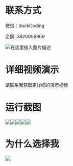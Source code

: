 # 联系方式

微信：duckCoding

企鹅: 3820006966

![在这里插入图片描述](http://upload.cxycsx.vip/91ab4bcb4f2c4c6db86365bb6d6e9c62.jpeg)

# 详细视频演示

请联系我获取更详细的演示视频

# 运行截图

![](http://www.bysj52.com/uploadfile/ueditor/image/202306/%E6%AF%95%E8%AE%BEssm341%E5%9F%BA%E4%BA%8EJAVA%E7%9A%84%E7%BD%91%E7%BB%9C%E7%9B%B4%E6%92%AD%E5%B8%A6%E8%B4%A7%E6%9F%A5%E8%AF%A2%E7%B3%BB%E7%BB%9F%E7%9A%84%E6%AF%95%E4%B8%9A%E8%AE%BE%E8%AE%A1/4.png)![](http://www.bysj52.com/uploadfile/ueditor/image/202306/%E6%AF%95%E8%AE%BEssm341%E5%9F%BA%E4%BA%8EJAVA%E7%9A%84%E7%BD%91%E7%BB%9C%E7%9B%B4%E6%92%AD%E5%B8%A6%E8%B4%A7%E6%9F%A5%E8%AF%A2%E7%B3%BB%E7%BB%9F%E7%9A%84%E6%AF%95%E4%B8%9A%E8%AE%BE%E8%AE%A1/5.png)![](http://www.bysj52.com/uploadfile/ueditor/image/202306/%E6%AF%95%E8%AE%BEssm341%E5%9F%BA%E4%BA%8EJAVA%E7%9A%84%E7%BD%91%E7%BB%9C%E7%9B%B4%E6%92%AD%E5%B8%A6%E8%B4%A7%E6%9F%A5%E8%AF%A2%E7%B3%BB%E7%BB%9F%E7%9A%84%E6%AF%95%E4%B8%9A%E8%AE%BE%E8%AE%A1/3.png)![](http://www.bysj52.com/uploadfile/ueditor/image/202306/%E6%AF%95%E8%AE%BEssm341%E5%9F%BA%E4%BA%8EJAVA%E7%9A%84%E7%BD%91%E7%BB%9C%E7%9B%B4%E6%92%AD%E5%B8%A6%E8%B4%A7%E6%9F%A5%E8%AF%A2%E7%B3%BB%E7%BB%9F%E7%9A%84%E6%AF%95%E4%B8%9A%E8%AE%BE%E8%AE%A1/1.png)![](http://www.bysj52.com/uploadfile/ueditor/image/202306/%E6%AF%95%E8%AE%BEssm341%E5%9F%BA%E4%BA%8EJAVA%E7%9A%84%E7%BD%91%E7%BB%9C%E7%9B%B4%E6%92%AD%E5%B8%A6%E8%B4%A7%E6%9F%A5%E8%AF%A2%E7%B3%BB%E7%BB%9F%E7%9A%84%E6%AF%95%E4%B8%9A%E8%AE%BE%E8%AE%A1/2.png)

# 为什么选择我

![](http://upload.cxycsx.vip/%E7%A8%8B%E5%BA%8F%E8%AE%BE%E8%AE%A1.png)

